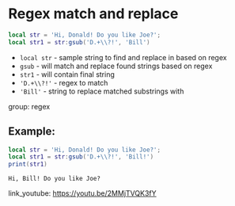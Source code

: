 # Regex match and replace

```lua
local str = 'Hi, Donald! Do you like Joe?';
local str1 = str:gsub('D.+\\?!', 'Bill')
```

- `local str` - sample string to find and replace in based on regex
- `gsub` - will match and replace found strings based on regex
- `str1` - will contain final string
- `'D.+\\?!'` - regex to match
- `'Bill'` - string to replace matched substrings with

group: regex

## Example: 
```lua
local str = 'Hi, Donald! Do you like Joe?';
local str1 = str:gsub('D.+\\?!', 'Bill!')
print(str1)
```
```
Hi, Bill! Do you like Joe?

```

link_youtube: https://youtu.be/2MMjTVQK3fY
